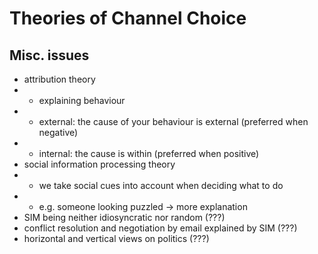 # Theories of Channel Choice

## Misc. issues
- attribution theory
- - explaining behaviour
- - external: the cause of your behaviour is external (preferred when negative)
- - internal: the cause is within (preferred when positive)
- social information processing theory
- - we take social cues into account when deciding what to do
- - e.g. someone looking puzzled -> more explanation
- SIM being neither idiosyncratic nor random (???)
- conflict resolution and negotiation by email explained by SIM (???)
- horizontal and vertical views on politics (???)


